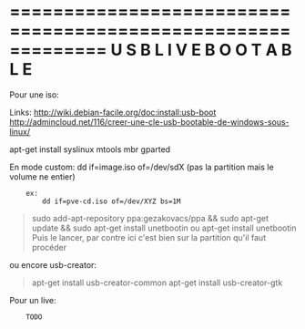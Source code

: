 =============================================================
	U S B     L I V E     B O O T A B L E
=============================================================

Pour une iso:

Links:
        http://wiki.debian-facile.org/doc:install:usb-boot
        http://admincloud.net/116/creer-une-cle-usb-bootable-de-windows-sous-linux/


apt-get install syslinux mtools mbr gparted

En mode custom:
        dd if=image.iso of=/dev/sdX (pas la partition mais le volume ne entier)
        
        ex:
            dd if=pve-cd.iso of=/dev/XYZ bs=1M


> sudo add-apt-repository ppa:gezakovacs/ppa && sudo apt-get update && sudo apt-get install unetbootin
ou
> apt-get install unetbootin 
        Puis le lancer, par contre ici c'est bien sur la partition qu'il faut procéder

ou encore usb-creator:

> apt-get install usb-creator-common
> apt-get install usb-creator-gtk

Pour un live:

        TODO
